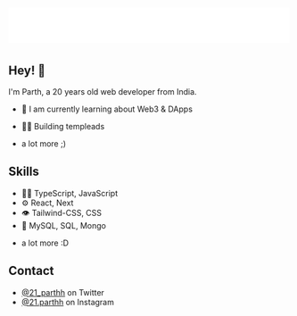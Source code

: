 <h1 align="center">
  <img src="https://github.com/21parthh/21parthh/blob/main/svg.svg" />
</h1>

## Hey! 👋
I'm Parth, a 20 years old web developer from India.

- 🦔 I am currently learning about Web3 & DApps

- 👨‍💻 Building templeads

+ a lot more ;)

## Skills
- 👨‍💻 TypeScript, JavaScript
- ⚙️ React, Next
- 👁️ Tailwind-CSS, CSS
- 💽 MySQL, SQL, Mongo
+ a lot more :D

## Contact
- [@21_parthh](https://twitter.com/21_parthh) on Twitter
- [@21.parthh](https://instagram.com/21.parthh) on Instagram
